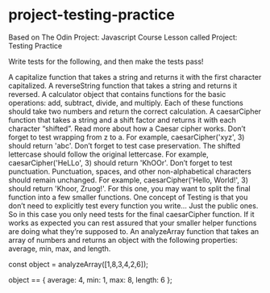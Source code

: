 # project-testing-practice

Based on The Odin Project: Javascript Course
Lesson called Project: Testing Practice

Write tests for the following, and then make the tests pass!

A capitalize function that takes a string and returns it with the first character capitalized.
A reverseString function that takes a string and returns it reversed.
A calculator object that contains functions for the basic operations: add, subtract, divide, and multiply. Each of these functions should take two numbers and return the correct calculation.
A caesarCipher function that takes a string and a shift factor and returns it with each character “shifted”. Read more about how a Caesar cipher works.
Don’t forget to test wrapping from z to a. For example, caesarCipher('xyz', 3) should return 'abc'.
Don’t forget to test case preservation. The shifted lettercase should follow the original lettercase. For example, caesarCipher('HeLLo', 3) should return 'KhOOr'.
Don’t forget to test punctuation. Punctuation, spaces, and other non-alphabetical characters should remain unchanged. For example, caesarCipher('Hello, World!', 3) should return 'Khoor, Zruog!'.
For this one, you may want to split the final function into a few smaller functions. One concept of Testing is that you don’t need to explicitly test every function you write… Just the public ones. So in this case you only need tests for the final caesarCipher function. If it works as expected you can rest assured that your smaller helper functions are doing what they’re supposed to.
An analyzeArray function that takes an array of numbers and returns an object with the following properties: average, min, max, and length.

const object = analyzeArray([1,8,3,4,2,6]);

object == {
average: 4,
min: 1,
max: 8,
length: 6
};

